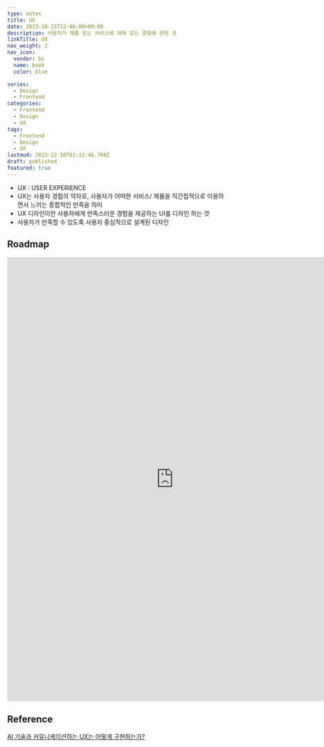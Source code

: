 ```yaml
---
type: notes
title: UX
date: 2023-10-15T12:46:00+09:00
description: 사용자가 제품 또는 서비스에 대해 갖는 경험에 관한 것
linkTitle: UX
nav_weight: 2
nav_icon:
  vendor: bs
  name: book
  color: blue

series:
  - Design
  - Frontend
categories:
  - Frontend
  - Design
  - UX
tags:
  - Frontend
  - Design
  - UX
lastmod: 2023-12-10T03:12:46.768Z
draft: published
featured: true
---
```


- UX : USER EXPERIENCE
- UX는 사용자 경험의 약자로, 사용자가 어떠한 서비스/ 제품을 직간접적으로 이용하면서 느끼는 종합적인 만족을 의미
- UX 디자인이란 사용자에게 만족스러운 경험을 제공하는 UI를 디자인 하는 것
- 사용자가 만족할 수 있도록 사용자 중심적으로 설계된 디자인

## Roadmap

<p align="center">
<iframe width="768" height="1024" src="https://roadmap.sh/ux-design?s=652b754df43a58c923ce9d26" frameborder="0" allow="accelerometer; autoplay; encrypted-media; gyroscope; picture-in-picture" allowfullscreen></iframe>
</p>

## Reference

[AI 기술과 커뮤니케이션하는 UX는 어떻게 구현하는가?](https://yozm.wishket.com/magazine/detail/941/)
